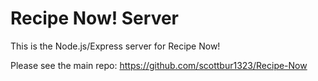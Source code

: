 # Recipe Now! Server

This is the Node.js/Express server for Recipe Now!

Please see the main repo:
https://github.com/scottbur1323/Recipe-Now
